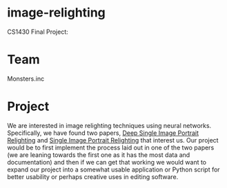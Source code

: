 # image-relighting

CS1430 Final Project:

# Team

Monsters.inc

# Project

We are interested in image relighting techniques using neural networks. Specifically, we have found two papers, [Deep Single Image Portrait Relighting](https://zhhoper.github.io/dpr.html) and [Single Image Portrait Relighting](https://cseweb.ucsd.edu/~ravir/portrait_relighting.pdf) that interest us. Our project would be to first implement the process laid out in one of the two papers (we are leaning towards the first one as it has the most data and documentation) and then if we can get that working we would want to expand our project into a somewhat usable application or Python script for better usability or perhaps creative uses in editing software.
